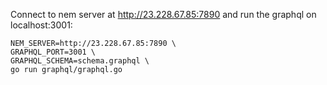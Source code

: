 
Connect to nem server at http://23.228.67.85:7890 and run the graphql on localhost:3001:

```
NEM_SERVER=http://23.228.67.85:7890 \
GRAPHQL_PORT=3001 \
GRAPHQL_SCHEMA=schema.graphql \
go run graphql/graphql.go
```
